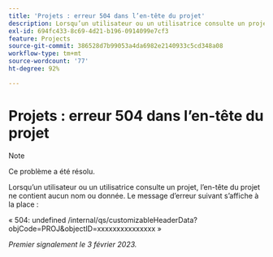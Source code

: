 ```yaml
---
title: 'Projets : erreur 504 dans l’en-tête du projet'
description: Lorsqu’un utilisateur ou un utilisatrice consulte un projet, l’en-tête du projet ne contient aucun nom ou donnée. À la place, l’utilisateur voit une erreur.
exl-id: 694fc433-8c69-4d21-b196-0914099e7cf3
feature: Projects
source-git-commit: 386528d7b99053a4da6982e2140933c5cd348a08
workflow-type: tm+mt
source-wordcount: '77'
ht-degree: 92%

---
```


# Projets : erreur 504 dans l’en-tête du projet

>[!NOTE]
>
>Ce problème a été résolu.

Lorsqu’un utilisateur ou un utilisatrice consulte un projet, l’en-tête du projet ne contient aucun nom ou donnée. Le message d’erreur suivant s’affiche à la place :

« 504: undefined /internal/qs/customizableHeaderData?objCode=PROJ&amp;objectID=xxxxxxxxxxxxxxx »

_Premier signalement le 3 février 2023._
